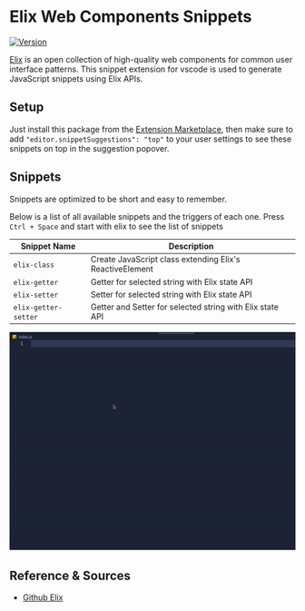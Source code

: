 # Elix Web Components Snippets

[![Version](https://img.shields.io/vscode-marketplace/v/amarnath510.ElixWebComponentsSnippets.svg)](https://marketplace.visualstudio.com/items?itemName=amarnath510.ElixWebComponentsSnippets)

[Elix](https://component.kitchen/elix) is an open collection of high-quality web components for common user interface patterns. This snippet extension for vscode is used to generate JavaScript snippets using Elix APIs.

## Setup

Just install this package from the [Extension Marketplace](https://marketplace.visualstudio.com/VSCode), then make sure to add `"editor.snippetSuggestions": "top"` to your user settings to see these snippets on top in the suggestion popover.

## Snippets

Snippets are optimized to be short and easy to remember.

Below is a list of all available snippets and the triggers of each one. Press `Ctrl + Space` and start with elix to see the list of snippets

| Snippet Name   | Description                                                      |
| ----------- | ------------------------------------------------------------------- |
| `elix-class`     | Create JavaScript class extending Elix's ReactiveElement       |
| `elix-getter`     | Getter for selected string with Elix state API       |
| `elix-setter`     | Setter for selected string with Elix state API       |
| `elix-getter-setter`     | Getter and Setter for selected string with Elix state API       |


![Usage](./elix-web-components.gif)


## Reference & Sources
- [Github Elix](https://github.com/elix/elix)